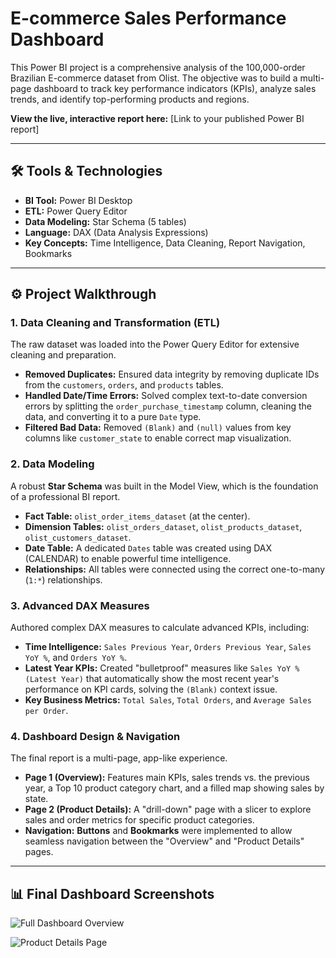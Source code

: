 # E-commerce Sales Performance Dashboard

This Power BI project is a comprehensive analysis of the 100,000-order Brazilian E-commerce dataset from Olist. The objective was to build a multi-page dashboard to track key performance indicators (KPIs), analyze sales trends, and identify top-performing products and regions.

**View the live, interactive report here:** [Link to your published Power BI report]

---

## 🛠️ Tools & Technologies

- **BI Tool:** Power BI Desktop
- **ETL:** Power Query Editor
- **Data Modeling:** Star Schema (5 tables)
- **Language:** DAX (Data Analysis Expressions)
- **Key Concepts:** Time Intelligence, Data Cleaning, Report Navigation, Bookmarks

---

## ⚙️ Project Walkthrough

### 1. Data Cleaning and Transformation (ETL)
The raw dataset was loaded into the Power Query Editor for extensive cleaning and preparation.
- **Removed Duplicates:** Ensured data integrity by removing duplicate IDs from the `customers`, `orders`, and `products` tables.
- **Handled Date/Time Errors:** Solved complex text-to-date conversion errors by splitting the `order_purchase_timestamp` column, cleaning the data, and converting it to a pure `Date` type.
- **Filtered Bad Data:** Removed `(Blank)` and `(null)` values from key columns like `customer_state` to enable correct map visualization.

### 2. Data Modeling
A robust **Star Schema** was built in the Model View, which is the foundation of a professional BI report.
- **Fact Table:** `olist_order_items_dataset` (at the center).
- **Dimension Tables:** `olist_orders_dataset`, `olist_products_dataset`, `olist_customers_dataset`.
- **Date Table:** A dedicated `Dates` table was created using DAX (CALENDAR) to enable powerful time intelligence.
- **Relationships:** All tables were connected using the correct one-to-many (`1:*`) relationships.

### 3. Advanced DAX Measures
Authored complex DAX measures to calculate advanced KPIs, including:
- **Time Intelligence:** `Sales Previous Year`, `Orders Previous Year`, `Sales YoY %`, and `Orders YoY %`.
- **Latest Year KPIs:** Created "bulletproof" measures like `Sales YoY % (Latest Year)` that automatically show the most recent year's performance on KPI cards, solving the `(Blank)` context issue.
- **Key Business Metrics:** `Total Sales`, `Total Orders`, and `Average Sales per Order`.

### 4. Dashboard Design & Navigation
The final report is a multi-page, app-like experience.
- **Page 1 (Overview):** Features main KPIs, sales trends vs. the previous year, a Top 10 product category chart, and a filled map showing sales by state.
- **Page 2 (Product Details):** A "drill-down" page with a slicer to explore sales and order metrics for specific product categories.
- **Navigation:** **Buttons** and **Bookmarks** were implemented to allow seamless navigation between the "Overview" and "Product Details" pages.

---

## 📊 Final Dashboard Screenshots

![Full Dashboard Overview](<img width="958" height="504" alt="Image" src="https://github.com/user-attachments/assets/92f3d972-aa19-417a-927b-3e157a58cc13" />)

![Product Details Page](<img width="959" height="504" alt="Image" src="https://github.com/user-attachments/assets/2cb84333-3b3c-4525-9737-7415c7375c03" />)

